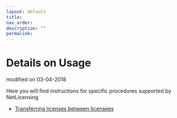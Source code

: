 ```yaml
---
layout: default
title:
nav_order:
description: ""
permalink:
---
```


Details on Usage </span>
===============================================

modified on 03-04-2018

Here you will find instructions for specific procedures supported by
NetLicensing

-   [Transferring licenses between
    licensees](Transferring-licenses-between-licensees_16416827.html)
